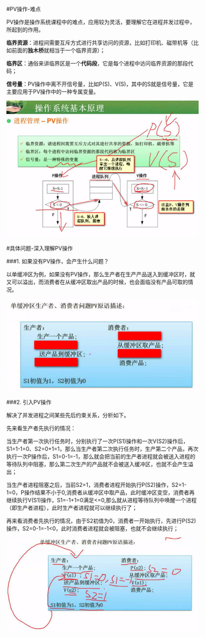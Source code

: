 #PV操作-难点

PV操作是操作系统课程中的难点，应用较为灵活，要理解它在进程并发过程中，所起到的作用。

**临界资源**：进程间需要互斥方式进行共享访问的资源，比如打印机、磁带机等（比如前面的**独木桥**就相当于一个临界资源）；

**临界区**：通俗来讲临界区是一个**代码段**，它是每个进程中访问临界资源的那段代码；

**信号量**：PV操作中离不开信号量，比如P(S)、V(S)，其中的S就是信号量，它是主要应用于PV操作中的一种专属变量。

![](/imgs/1.3.4-1PV操作.png)

#具体问题-深入理解PV操作

###1. 如果没有PV操作，会产生什么问题？

以单缓冲区为例，如果没有PV操作，那么生产者在生产产品送入到缓冲区时，就又可以溢出，而消费者在从缓冲区取出产品的时候，也会面临没有产品可取的情况。

![](/imgs/1.3.4-2深入理解PV操作.png)

###2. 引入PV操作

解决了并发进程之间某些先后约束关系，分析如下。

先来看生产者先执行的情况：

当生产者第一次执行任务时，分别执行了一次P(S1)操作和一次V(S2)操作后，S1=1-1=0、S2=0+1=1，那么当生产者第二次执行任务时，生产第二个产品，再次执行一次P操作后，S1=0-1=-1，那么就会把当前的生产者进程就会被送入进程的等待队列中阻塞，那么第二次生产的产品就不会被送入缓冲区，也就不会产生溢出；

当生产者进程阻塞之后，当前S2=1，消费者进程开始执行P(S2)操作，S2=1-1=0，P操作结果不小于0,消费者从缓冲区中取产品，此时缓冲区变空，消费者再继续执行V(S1)操作，S1=-1+1=0满足<=0,那么就从进程等待队列中唤醒一个进程（即生产者进程），此时生产者进程就可以继续执行了；

再来看消费者先执行的情况，由于S2初值为0，消费者一开始执行，先进行P(S2)操作，S2=0-1=-1<0，此时消费者进程就会被阻塞，也就不会继续执行；

![](/imgs/1.3.4-3深入理解PV操作.png)
